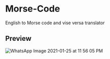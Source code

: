 # Morse-Code
English to Morse code and vise versa translator


## Preview<br>

![WhatsApp Image 2021-01-25 at 11 56 05 PM](https://user-images.githubusercontent.com/24393343/105805430-f9dbe300-5fc7-11eb-9fd5-645b1e95ea65.jpeg)
